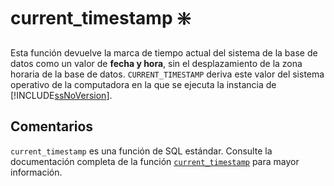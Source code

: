 ﻿---
SidebarGroup: "index-date-functions"
Autogenerated: true
---

# current_timestamp ❇️

Esta función devuelve la marca de tiempo actual del sistema de la base de datos como un valor de **fecha y hora**, sin el desplazamiento de la zona horaria de la base de datos. `CURRENT_TIMESTAMP` deriva este valor del sistema operativo de la computadora en la que se ejecuta la instancia de [!INCLUDE[ssNoVersion](../../includes/ssnoversion-md.md)].

## Comentarios 

`current_timestamp` es una función de SQL estándar. Consulte la documentación completa de la función [`current_timestamp`](https://learn.microsoft.com/es-es/sql/t-sql/functions/current_timestamp-transact-sql) para mayor información.
